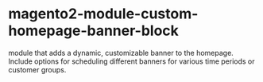# magento2-module-custom-homepage-banner-block
module that adds a dynamic, customizable banner to the homepage. Include options for scheduling different banners for various time periods or customer groups.
